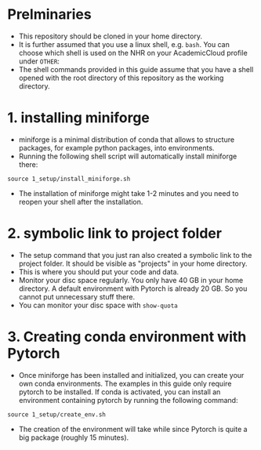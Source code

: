 # Prelminaries
* This repository should be cloned in your home directory.
* It is further assumed that you use a linux shell, e.g. ``bash``. You can choose which shell is used on the NHR on your AcademicCloud profile under ``OTHER``:
* The shell commands provided in this guide assume that you have a shell opened with the root directory of this repository as the working directory.

# 1. installing miniforge

* miniforge is a minimal distribution of conda that allows to structure packages, for example python packages, into environments.
* Running the following shell script will automatically install miniforge there:
```
source 1_setup/install_miniforge.sh
```
* The installation of miniforge might take 1-2 minutes and you need to reopen your shell after the installation.

# 2. symbolic link to project folder
* The setup command that you just ran also created a symbolic link to the project folder. It should be visible as "projects" in your home directory.
* This is where you should put your code and data.
* Monitor your disc space regularly. You only have 40 GB in your home directory. A default environment with Pytorch is already 20 GB. So you cannot put unnecessary stuff there.
* You can monitor your disc space with `show-quota`

# 3. Creating conda environment with Pytorch
* Once miniforge has been installed and initialized, you can create your own conda environments. The examples in this guide only require pytorch to be installed. If conda is activated, you can install an environment containing pytorch by running the following command:
```
source 1_setup/create_env.sh
```
* The creation of the environment will take while since Pytorch is quite a big package (roughly 15 minutes).
